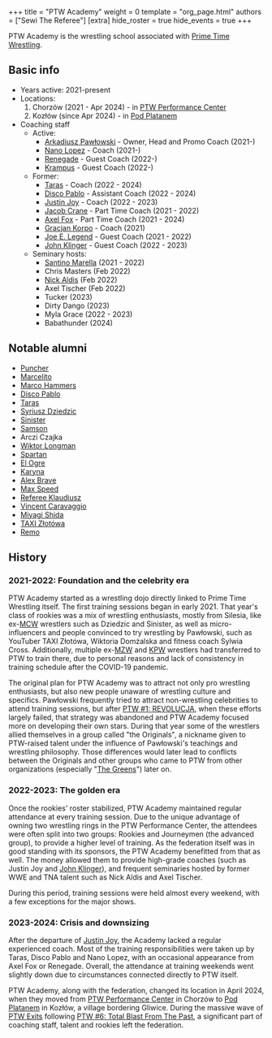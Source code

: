 +++
title = "PTW Academy"
weight = 0
template = "org_page.html"
authors = ["Sewi The Referee"]
[extra]
hide_roster = true
hide_events = true
+++

PTW Academy is the wrestling school associated with [Prime Time Wrestling](@/o/ptw.md).

## Basic info

* Years active: 2021-present
* Locations:
  1. Chorzów (2021 - Apr 2024) - in [PTW Performance Center](@/v/ptw-targowa.md)
  2. Kozłów (since Apr 2024) - in [Pod Platanem](@/v/dworek-kozlow.md)
* Coaching staff
  * Active:
    - [Arkadiusz Pawłowski](@/w/pan-pawlowski.md) - Owner, Head and Promo Coach (2021-)
    - [Nano Lopez](@/w/nano-lopez.md) - Coach (2021-)
    - [Renegade](@/w/renegade.md) - Guest Coach (2022-)
    - [Krampus](@/w/krampus.md) - Guest Coach (2022-)
  * Former:
    - [Taras](@/w/taras.md) - Coach (2022 - 2024)
    - [Disco Pablo](@/w/disco-pablo.md) - Assistant Coach (2022 - 2024)
    - [Justin Joy](@/w/justin-joy.md) - Coach (2022 - 2023)
    - [Jacob Crane](@/w/jacob-crane.md) - Part Time Coach (2021 - 2022)
    - [Axel Fox](@/w/axel-fox.md) - Part Time Coach (2021 - 2024)
    - [Gracjan Korpo](@/w/gracjan-korpo.md) - Coach (2021)
    - [Joe E. Legend](@/w/joe-legend.md) - Guest Coach (2021 - 2022)
    - [John Klinger](@/w/bad-bones.md) - Guest Coach (2022 - 2023)
  * Seminary hosts:
    - [Santino Marella](@/w/santino.md) (2021 - 2022)
    - Chris Masters (Feb 2022)
    - [Nick Aldis](@/w/nick-aldis.md) (Feb 2022)
    - Axel Tischer (Feb 2022)
    - Tucker (2023)
    - Dirty Dango (2023)
    - Myla Grace (2022 - 2023)
    - Babathunder (2024)

## Notable alumni

* [Puncher](@/w/puncher.md)
* [Marcelito](@/w/marcelito.md)
* [Marco Hammers](@/w/marco-hammers.md)
* [Disco Pablo](@/w/disco-pablo.md)
* [Taras](@/w/taras.md)
* [Syriusz Dziedzic](@/w/dziedzic.md)
* [Sinister](@/w/sinister.md)
* [Samson](@/w/samson.md)
* Arczi Czajka
* [Wiktor Longman](@/w/wiktor-longman.md)
* [Spartan](@/w/spartan.md)
* [El Ogre](@/w/olgierd.md)
* [Karyna](@/w/karyna.md)
* [Alex Brave](@/w/alex-brave.md)
* [Max Speed](@/w/max-speed.md)
* [Referee Klaudiusz](@/w/sedzia-klaudiusz.md)
* [Vincent Caravaggio](@/w/vincent-caravaggio.md)
* [Miyagi Shida](@/w/miyagi-shida.md)
* [TAXI Złotówa](@/w/taxi-zlotowa.md)
* [Remo](@/w/remo.md)

## History

### 2021-2022: Foundation and the celebrity era

PTW Academy started as a wrestling dojo directly linked to Prime Time Wrestling itself.
The first training sessions began in early 2021.
That year's class of rookies was a mix of wrestling enthusiasts, mostly from Silesia, like ex-[MCW](@/o/mcw.md) wrestlers such as Dziedzic and Sinister,
as well as micro-influencers and people convinced to try wrestling by Pawłowski, such as YouTuber TAXI Złotówa, Wiktoria Domżalska and fitness coach Sylwia Cross.
Additionally, multiple ex-[MZW](@/o/mzw.md) and [KPW](@/o/kpw.md) wrestlers had transferred to PTW to train there, due to personal reasons and lack of consistency in training schedule after the COVID-19 pandemic.

The original plan for PTW Academy was to attract not only pro wrestling enthusiasts, but also new people unaware of wrestling culture and specifics.
Pawłowski frequently tried to attract non-wrestling celebrities to attend training sessions, but after [PTW #1: REVOLUCJA](@/e/ptw/2021-10-09-ptw-1-revolucja.md), when these efforts largely failed, that strategy was abandoned and PTW Academy focused more on developing their own stars.
During that year some of the wrestlers allied themselves in a group called "the Originals", a nickname given to PTW-raised talent under the influence of Pawłowski's teachings and wrestling philosophy.
Those differences would later lead to conflicts between the Originals and other groups who came to PTW from other organizations (especially "[The Greens](@/tt/zieloni.md)") later on.

### 2022-2023: The golden era

Once the rookies' roster stabilized, PTW Academy maintained regular attendance at every training session.
Due to the unique advantage of owning two wrestling rings in the PTW Performance Center, the attendees were often split into two groups: Rookies and Journeymen (the advanced group), to provide a higher level of training.
As the federation itself was in good standing with its sponsors, the PTW Academy benefitted from that as well. The money allowed them to provide high-grade coaches (such as Justin Joy and [John Klinger](@/w/bad-bones.md)), and frequent seminaries hosted by former WWE and TNA talent such as Nick Aldis and Axel Tischer.

During this period, training sessions were held almost every weekend, with a few exceptions for the major shows.

### 2023-2024: Crisis and downsizing

After the departure of [Justin Joy](@/w/justin-joy.md), the Academy lacked a regular experienced coach.
Most of the training responsibilities were taken up by Taras, Disco Pablo and Nano Lopez, with an occasional appearance from Axel Fox or Renegade.
Overall, the attendance at training weekends went slightly down due to circumstances connected directly to PTW itself.

PTW Academy, along with the federation, changed its location in April 2024, when they moved from [PTW Performance Center](@/v/ptw-targowa.md) in Chorzów to [Pod Platanem](@/v/dworek-kozlow.md) in Kozłów, a village bordering Gliwice.
During the massive wave of [PTW Exits](@/a/ptw-exits.md) following [PTW #6: Total Blast From The Past](@/e/ptw/2024-05-11-ptw-6.md), a significant part of coaching staff, talent and rookies left the federation.
